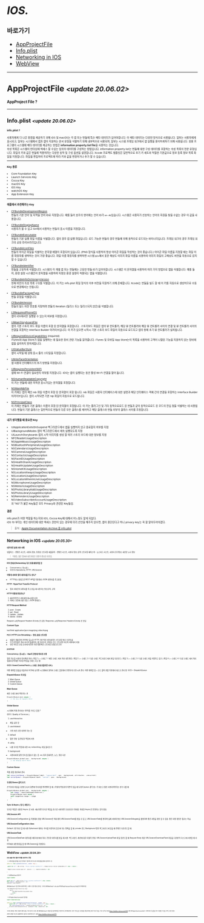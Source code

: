 # *IOS.*

### 바로가기

- [AppProjectFile](#appprojectfile)
- [Info.plist](#infoplist)
- [Networking in IOS](#networking)
- [WebView](#WebView)

----
## <a name="appprojectfile"></a>AppProjectFile *<small><update 20.06.02><small>*

#### AppProject File ?


------

## <a name="infoplist"></a>Info.plist *<small><update 20.06.02><small>*

#### info.plist ?
사용자에게 더 나은 환경을 제공하기 위해 iOS 및 macOS는 각 앱 또는 번들에 특수 메타 데이터가 있어야합니다. 이 메타 데이터는 다양한 방식으로 사용됩니다. 일부는 사용자에게 표시되고, 일부는 시스템에서 앱과 앱이 지원하는 문서 유형을 식별하기 위해 내부적으로 사용되며, 일부는 시스템 프레임 워크에서 앱 실행을 용이하게하기 위해 사용됩니다. 응용 프로그램이 시스템에 메타 데이터를 제공하는 방법은 **information property list file**을 사용하는 것입니다.<br>
속성 목록은 시스템이 런타임에 액세스 할 수있는 임의의 데이터를 구성하는 방법입니다. information property list는 번들에 대한 구성 데이터를 포함하는 속성 목록의 전문 유형입니다. 파일의 키와 값은 번들에 적용하려는 다양한 동작 및 구성 옵션을 설명합니다. Xcode 프로젝트 템플릿은 일반적으로 초기 키 세트와 적절한 기본값으로 정보 등록 정보 목록 파일을 지정합니다. 파일을 편집하여 프로젝트에 따라 키와 값을 변경하거나 추가 할 수 있습니다.

------

#### Key 종류
- Core Foundation Key
- Launch Services Key
- Cocoa Key
- macOS Key
- IOS Key
- watchOS Key
- App Extension Key

------

#### 애플에서 추천해주는 Key
-   [CFBundleDevelopmentRegion](https://developer.apple.com/library/archive/documentation/General/Reference/InfoPlistKeyReference/Articles/CoreFoundationKeys.html#//apple_ref/doc/uid/20001431-130430) <br>
번들의 기본 언어 및 지역을 언어 ID로 지정합니다. 예를 들어 호주의 영어에는 언어 ID가 `en-AU`있습니다. 시스템은 사용자가 선호하는 언어의 자원을 찾을 수없는 경우 이 값을 사용합니다.
    
-   [CFBundleDisplayName](https://developer.apple.com/library/archive/documentation/General/Reference/InfoPlistKeyReference/Articles/CoreFoundationKeys.html#//apple_ref/doc/uid/20001431-110725)<br>
    사용자가 볼 수 있고 Siri에서 사용하는 번들의 표시 이름을 지정합니다.
-   [CFBundleExecutable](https://developer.apple.com/library/archive/documentation/General/Reference/InfoPlistKeyReference/Articles/CoreFoundationKeys.html#//apple_ref/doc/uid/20001431-101909)<br>
    번들의 기본 실행 파일 이름을 식별합니다. 앱의 경우 앱 실행 파일입니다. 로드 가능한 번들의 경우 번들에 의해 동적으로 로드되는 바이너리입니다. 프레임 워크의 경우 프레임 워크의 공유 라이브러리입니다.
-   [CFBundleIconFiles](https://developer.apple.com/library/archive/documentation/General/Reference/InfoPlistKeyReference/Articles/CoreFoundationKeys.html#//apple_ref/doc/uid/TP40009249-SW10)<br>
    번들의 아이콘 파일을 식별하는 문자열 배열이 포함되어 있습니다. (PNG 형식을 사용하여 항상 아이콘 파일을 작성하는 것이 좋습니다.) 아이콘 파일 이름을 지정할 때는 파일 이름 확장자를 생략하는 것이 가장 좋습니다. 파일 이름 확장자를 생략하면 시스템 `@2x`에서 표준 해상도 이미지 파일 이름을 사용하여 이미지 파일의 고해상도 버전을 자동으로 감지 할 수 있습니다
-   [CFBundleIdentifier](https://developer.apple.com/library/archive/documentation/General/Reference/InfoPlistKeyReference/Articles/CoreFoundationKeys.html#//apple_ref/doc/uid/20001431-102070)<br>
    번들을 고유하게 식별합니다. 시스템의 각 개별 앱 또는 번들에는 고유한 번들 ID가 있어야합니다. 시스템은 이 문자열을 사용하여 여러 가지 방법으로 앱을 식별합니다. 예를 들어, 환경 설정 시스템은이 문자열을 사용하여 지정된 환경 설정이 적용되는 앱을 식별합니다.
-   [CFBundleInfoDictionaryVersion](https://developer.apple.com/library/archive/documentation/General/Reference/InfoPlistKeyReference/Articles/CoreFoundationKeys.html#//apple_ref/doc/uid/20001431-102088)<br>
    현재 버전의 속성 목록 구조를 식별합니다. 이 키는 info.plist 파일 형식의 이후 버전을 지원하기 위해 존재합니다. Xcode는 번들을 빌드 할 때 이 키를 자동으로 생성하므로 수동으로 변경해서는 안됩니다.
-   [CFBundlePackageType](https://developer.apple.com/library/archive/documentation/General/Reference/InfoPlistKeyReference/Articles/CoreFoundationKeys.html#//apple_ref/doc/uid/20001431-111321)<br>
    번들 유형을 식별합니다.
-   [CFBundleVersion](https://developer.apple.com/library/archive/documentation/General/Reference/InfoPlistKeyReference/Articles/CoreFoundationKeys.html#//apple_ref/doc/uid/20001431-102364)<br>
    번들의 빌드 버전 번호를 지정하며 번들의 iteration (릴리스 또는 릴리스되지 않은)을 식별합니다.
-   [LSRequiresIPhoneOS](https://developer.apple.com/library/archive/documentation/General/Reference/InfoPlistKeyReference/Articles/LaunchServicesKeys.html#//apple_ref/doc/uid/TP40009250-SW2)<br>
    앱이 iOS에서만 실행할 수 있는지 여부를 지정합니다.
-   [UIMainStoryboardFile](https://developer.apple.com/library/archive/documentation/General/Reference/InfoPlistKeyReference/Articles/iPhoneOSKeys.html#//apple_ref/doc/uid/TP40009252-SW9)<br>
    앱의 기본 스토리 보드 파일 이름이 포함 된 문자열을 포함합니다 . 스토리보드 파일은 앱의 뷰 컨트롤러, 해당 뷰 컨트롤러와 해당 뷰 컨트롤러 사이의 연결 및 뷰 컨트롤러 사이의 연결을 포함하는 Interface Builder 아카이브입니다. 이 키가 있으면 시작시 기본 스토리 보드 파일이 자동으로 로드되고 앱의 창에 초기 뷰 컨트롤러가 설치됩니다.
-   [UIRequiredDeviceCapabilities](https://developer.apple.com/library/archive/documentation/General/Reference/InfoPlistKeyReference/Articles/iPhoneOSKeys.html#//apple_ref/doc/uid/TP40009252-SW3)  (required)<br>
    iTunes와 App Store가 앱을 실행하는 데 필요한 장비 관련 기능을 알려줍니다. iTunes 및 모바일 App Store는이 목록을 사용하여 고객이 나열된 기능을 지원하지 않는 장비에 앱을 설치하지 못하게합니다.
-   [UIStatusBarStyle](https://developer.apple.com/library/archive/documentation/General/Reference/InfoPlistKeyReference/Articles/iPhoneOSKeys.html#//apple_ref/doc/uid/TP40009252-SW14)<br>
    앱이 시작될 때 상태 표시 줄의 스타일을 지정합니다.
-   [UIInterfaceOrientation](https://developer.apple.com/library/archive/documentation/General/Reference/InfoPlistKeyReference/Articles/iPhoneOSKeys.html#//apple_ref/doc/uid/TP40009252-SW13)<br>
    앱 사용자 인터페이스의 초기 방향을 지정합니다.
-   [UIRequiresPersistentWiFi](https://developer.apple.com/library/archive/documentation/General/Reference/InfoPlistKeyReference/Articles/iPhoneOSKeys.html#//apple_ref/doc/uid/TP40009252-SW12)<br>
앱에 Wi-Fi 연결이 필요한지 여부를 지정합니다. iOS는 앱이 실행되는 동안 활성 Wi-Fi 연결을 열어 둡니다.
-   [NSHumanReadableCopyright](https://developer.apple.com/library/archive/documentation/General/Reference/InfoPlistKeyReference/Articles/CocoaKeys.html#//apple_ref/doc/uid/TP40009251-112854-TPXREF117)<br>
이 키는 번들에 대한 저작권 표시가있는 문자열을 포함합니다.
-   [NSMainNibFile](https://developer.apple.com/library/archive/documentation/General/Reference/InfoPlistKeyReference/Articles/CocoaKeys.html#//apple_ref/doc/uid/20001431-107221)<br>
    이 키에는 앱의 메인 nib 파일 이름이 포함 된 문자열이 포함 됩니다. nib 파일은 사용자 인터페이스에 대한 설명과 해당 인터페이스 객체 간의 연결을 포함하는 Interface Builder 아카이브입니다. 앱이 시작되면 기본 nip 파일이 자동으로 로드됩니다.
-   [NSPrincipalClass](https://developer.apple.com/library/archive/documentation/General/Reference/InfoPlistKeyReference/Articles/CocoaKeys.html#//apple_ref/doc/uid/TP40009251-SW11)<br>
이 키에는 번들의 기본 클래스 이름이 포함 된 문자열이 포함됩니다. 이 키는 플러그인 및 기타 동적으로로드 된 번들과 같이 동적으로로드 된 코드의 진입 점을 식별하는 데 사용됩니다. 번들의 기본 클래스는 일반적으로 번들의 다른 모든 클래스를 제어하고 해당 클래스와 번들 외부의 클래스 사이를 조정합니다.
------

#### 내가 생각했을 때 중요한 Key
- UIApplicationExitsOnSuspend 
백그라운드에서 앱을 실행하지 않고 종료할지 여부를 지정
- UIBackgroundModes
앱이 백그라운드에서 계속 실행되도록 지정
- UILaunchStoryboards
앱의 시작 이미지를 생성 할 여러 스토리 보드에 대한 정보를 지정
- NFCReaderUsageDescription
- NSAppleMusicUsageDescription
- NSBluetoothPeripheralUsageDescription
- NSCalendarsUsageDescription
- NSCameraUsageDescription
- NSContactsUsageDescription
- NSFaceIDUsageDescription
- NSHealthShareUsageDescription
- NSHealthUpdateUsageDescription
- NSHomeKitUsageDescription
- NSLocationAlwaysUsageDescription
- NSLocationUsageDescription
- NSLocationWhenInUseUsageDescription
- NSMicrophoneUsageDescription
- NSMotionUsageDescription
- NSPhotoLibraryAddUsageDescription
- NSPhotoLibraryUsageDescription
- NSRemindersUsageDescription
- NSVideoSubscriberAccountUsageDescription <br>
위 "NS"가 붙은 Key들은 모두 Privacy와 관련된 Key들임. 

#### 결론
info.plist가 어떤 역할을 하는지와 IOS, Cocoa Key에 대해서 어느정도 알게 되었다. <br>
iOS 10 부터는 개인 데이터에 대한 액세스 권한이 있는 경우에 미리 선언을 해주지 않으면, 앱이 중단된다고 하니 privacy key는 꼭 잘 알아두어야겠다.

> 출처 : [Apple Documentation Archive 중 info.plist](https://developer.apple.com/library/archive/documentation/General/Reference/InfoPlistKeyReference/Introduction/Introduction.html#//apple_ref/doc/uid/TP40009248-SW1)

--------

## <a name="networking"></a>Networking in IOS *<small><update 20.05.30><small>*

#### 네트워킹 실제 사용 사례

넷플릭스 - 컨텐츠 리스트, 사용자 정보, 동영상 스트리밍
애플뮤직 - 컨텐츠 리스트, 사용자 정보, 음악 스트리밍
페이스북 - 뉴스피드 리스트, 사용자 친구정보, 새로운 노티 정보
>이렇듯, 많은 앱에서 네트워킹은 굉장히 중요한 부분임.

---

#### IOS 안에서 Networking 하기 위해 배워야할 것
- Concurrency ( 동시성 )
- GCD & Operations, HTTP, URLSession

#### 어떻게 서버와 앱이 데이터를 주고 받나?
- HTTP라는 방법으로 REST API를 이용해서 JSON 데이터를 주고받음.

#### HTTP : HyperText Transfer Protocol
- 앱과 서버간의 데이터를 주고 받을 때 사용하는 통신규약, 규칙

#### HTTP 어떻게 작동하나?
1. 클라이언트가 서버에게 메시지를 요청
2. 서버는 요청에 대한 응답 ( JSON 형태로 )

#### HTTP Request Method
1. post		: Create
2. get			: Read
3. update	: Update
4. delete		: Delete

Request 시에 Request Headers & body 로 요청.
Response 시에 Response Headers & body 로 응답.

#### Content-Type
text/html
application/json
image/png
video/mpeg

#### HLS ( HTTP Live Streaming ) - 영상,음원 스트리밍
- 애플이 개발하여 2009년 출시한 HTTP 기반 적응 비트레이트 스트리밍 통신 프로토콜. 
- 이 프로토콜은 여러 미디어 플레이어, 웹 브라우저, 모바일 기기, 스트리밍 미디어 서버에서 지원. 
- 연간 비디오 산업 조사에 따르면 가장 대중적인 스트리밍 포맷으로 간주.

#### postman

#### Concurrency ( 동시성 ) - App이 한번에 여러개 수행
앱이 하는일
사용자 인터랙션 처리 ( 작업 1 )	 = 스레드 1 / 메인 스레드 에서 처리
네트워킹 ( 작업 2 )	= 스레드 2 / 다른 스레드
백그라운드에서 파일 다운로드 ( 작업 3 )	= 스레드 3 / 다른 스레드
파일 저장하고 읽기 ( 작업 4 )	=  스레드 4 / 다른 스레드 에서 처리
컴퓨터공학에선 이러한 작업을 스레드 라고 함.

#### GCD ( Grand Central Patch ) ( 스레드 위에 만들어진 녀석 )
어떤 해야할 일들을 만들어서 GCD에 넘기면 시스템에서 알아서 스레드 할당해서 안전하게 수행 시켜 준다.
어떤 해야할 일 = 코드 블럭
큐를 이용해서 태스크 관리 함.
GCD + DispatchQueue

#### DispatchQueue 의 타입
1. Main Queue
2. Global Queue
3. Custom Queue

#### Main Queue
메인 스레드에서 작동하는 큐
```swift
DispatchQueue.main.async {
	// Do Any UI Update Here
}
```

#### Global Queue
시스템에 의해 관리되는 QOS를 가지고 있음.?

QOS ( Quality of Services )
1. userInteractive
- 제일 급한 것
2. userInitiated
- 거의 바로 수행 되어야 하는 것
3. default
- 별로 안씀. 덜 중요한 작업에 사용.
4. utility
- 나름 무거운 작업에 사용 ex) networking, 파일 불러오기
5. background
- 사용자에게 당장 인식 될 필요가 없는 것. ex) 위치 업데이트, 뉴스, 영상 다운 

```swift
DispatchQueue.global(qos: .background).async {
	// Do Heavey Work Here
}
```

#### Custom Queue
직접 큐를 생성해서 관리.
```swift
let concurrentQueue = DispatchQueue(label: "concurrent", qos: .background, attributes: .concurrent)
let serialQueue = DispatchQueue(label: "serial", qos: .background)
```

#### 두개의 Queue 같이 쓰기
큰 이미지 파일을 다운받고나서 화면에 이미지를 뿌려줘야 할 때 ( 이렇게 작업과의 의존이 있을 때 두개의 queue 같이 씀 )
각 태스크 별로 사용되어야하는 큐가 다를 때

```swift
DispatchQueue.global(qos: .background).async {
	let image = downloadImageFromServer()
	DispatchQueue.main.async {
	self.imageView.image = image
	}
}
```
#### Sync & Async ( 동기, 비동기 )
무거운 작업은 대부분 Async 로 사용.
왜냐하면 무거운 작업을 동기로 사용하면 우선순위가 뒤바뀜.
최대한 Async로 진행하는 것이 좋음.

#### URLSession API
URLSessionConfiguration 을 이용해서 생성
URLSession은 여러개의 URLSessionTask를 만들 수 있고, URLSessionTask를 통하여 실제 서버와 통신
URLSessionDelegate을 활용하여 중간 과정을 확인 할 수 있음.
중간 과정 확인은 필수는 아님.

#### URLSessionConfiguration class
Default 기본 통신 할 때 사용
Ephemeral 캐쉬나 쿠키를 저장하지 않도록 하는 정책을 할 때. private 모드
Background 앱이 백그라운드에 있을 때 컨텐츠 다운로드할 때.

#### URLSessionTask
URLSessionDataTask 데이터를 메모리상에서 처리. 간단한 데이터를 받을 때 사용. 백그라운드 세션에 대한 지원이 안됨.
URLSessionUploadTask 파일 업로드할 때 Request Body 제공
URLSessionDownloadTask 파일을 다운받아 디스크에 사용할 때 사용

IOS에서 네트워킹을 할 땐 URLSession을 이용한다.

----

## <a name="WebView"></a>WebView *<small><update 20.04.28><small>*

### IOS app 에서 웹사이트를 보여주는 방법
1. 사파리앱을 열어줌
내 앱 "안에서" 열어주는게 아니라 사파리앱을 앱에서 열어주는 것.
```swift
@IBAction func openSafariAction(_ sender: Any) {

 guard let url = URL(string: "https://github.com/Mino777"), UIApplication.shared.canOpenURL(url) else { return }

 UIApplication.shared.open(url, options: [:], completionHandler: nil)

}
```

2. WKWebView사용하기
```swift
import WebKit

guard let url = URL(string:"https://github.com/Mino777") else {return}
let request = URLRequest(url: url)
webView?.load(request)
```
WKWebView는 앱 안에서 보여주지만, 스레드는 앱과 별도 돌아감.
그리고 WKWebView는 info.plist에 NSAppTransportSecurity Key를 추가해줘야 함.
```swift
<key>NSAppTransportSecurity</key>
    <dict>
        <key>NSAllowsArbitraryLoads</key>
        <true/>
    </dict>
```

3. SFSafariViewController로 열어줌
```swift
import SafariServices

@IBAction func oepnSFSafariViewControllerAction(_ sender: Any) {
    guard let url = URL(string: "https://github.com/Mino777") else { return }
    let safariViewController = SFSafariViewController(url: url)
    present(safariViewController, animated: true, completion: nil)
 }
```

각각의 장단점.
1번은 장점이 별로 없음. 거의 안쓰는 추세.
2번 WKWebView는 장점으론 웹 콘텐츠를 수정하거나 조작해야하는 경우 가장 높은 유연성을 제공하지만,여러 이슈가 있음.
이슈 및 특성 정보(https://zeddios.tistory.com/332)
3번 SFSafariViewController는 사파리의 기능들을 모두 사용할 수 있음 (쿠키, 보안 등등)

2번과 3번중 자신의 상황에 따라 골라서 사용하면 될 듯.
출처 https://zeddios.tistory.com/375

----





